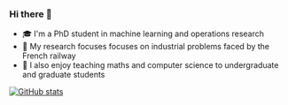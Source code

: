 ### Hi there 👋

- 🎓 I'm a PhD student in machine learning and operations research
- 🚂 My research focuses focuses on industrial problems faced by the French railway
- 🏫 I also enjoy teaching maths and computer science to undergraduate and graduate students

[![GitHub stats](https://github-readme-stats.vercel.app/api?username=gdalle&count_private=true&show_icons=true&theme=tokyonight)](https://github.com/anuraghazra/github-readme-stats)
